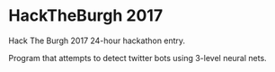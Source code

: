 # HackTheBurgh 2017

Hack The Burgh 2017 24-hour hackathon entry.

Program that attempts to detect twitter bots using 3-level neural nets.

